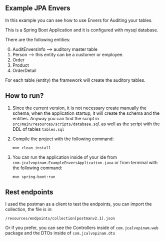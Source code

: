 Example JPA Envers
---
In this example you can see how to use Envers for Auditing your tables.

This is a Spring Boot Application and it is configured with mysql database.

There are the following entities:

0. AuditEnversInfo --> auditory master table
1. Person --> this entity can be a customer or employee.
2. Order
3. Product
4. OrderDetail

For each table (entity) the framework will create the auditory tables.

How to run?
---

1. Since the current version, it is not necessary create manually the schema,
when the application startup, it will create the schema and the entities.
Anyway you can find the script in `src/main/resources/scripts/database.sql` as well as the script with the DDL of tables `tables.sql`

2. Compile the project with the following command:
   ```
   mvn clean install
   ```
3. You can run the application inside of your ide from `com.jcalvopinam.ExampleEnversApplication.java` or
 from terminal with the following command: 
    ```
    mvn spring-boot:run
    ```


Rest endpoints
---
I used the postman as a client to test the endpoints, you can import the collection, the file is in:
```
/resources/endpoints/collection[postmanv2.1].json
```
Or if you prefer, you can see the Controllers inside of ```com.jcalvopinam.web``` 
package and the DTOs inside of ```com.jcalvopinam.dto```

